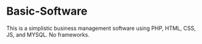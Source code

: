# Basic-Software
This is a simplistic business management software using PHP, HTML, CSS, JS, and MYSQL. No frameworks. 
